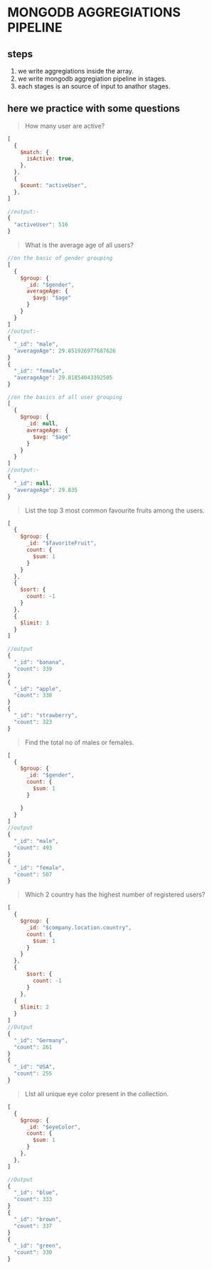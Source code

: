 # MONGODB AGGREGIATIONS PIPELINE

## steps
1. we write aggregiations inside the array.
2. we write mongodb aggregiation pipeline in stages.
3. each stages is an source of input to anathor stages.

## here we practice with some questions

>  How many user are active? 
```javascript
[
  {
    $match: {
      isActive: true,
    },
  },
  {
    $count: "activeUser",
  },
]

//output:-
{
  "activeUser": 516
}
```

>  What is the average age of all users?
```javascript
//on the basic of gender grouping
[
  {
    $group: {
      _id: "$gender",
      averageAge: {
        $avg: "$age"
      }
    }
  }
]
//output:-
{
  "_id": "male",
  "averageAge": 29.851926977687626
}
{
  "_id": "female",
  "averageAge": 29.81854043392505
}
```
```javascript
//on the basics of all user grouping
[
  {
    $group: {
      _id: null,
      averageAge: {
        $avg: "$age"
      }
    }
  }
]
//output:-
{
  "_id": null,
  "averageAge": 29.835
}
```

> List the top 3 most  common favourite fruits among the users.
```javascript
[
  {
    $group: {
      _id: "$favoriteFruit",
      count: {
        $sum: 1
      }
    }
  },
  {
    $sort: {
      count: -1
    }
  },
  {
    $limit: 3
  }
]

//output
{
  "_id": "banana",
  "count": 339
}
{
  "_id": "apple",
  "count": 338
}
{
  "_id": "strawberry",
  "count": 323
}
```

> Find the total no of males or females.

```javascript
[
  {
    $group: {
      _id: "$gender",
      count: {
        $sum: 1
      }

    }
  }
]
//output
{
  "_id": "male",
  "count": 493
}
{
  "_id": "female",
  "count": 507
}
```

> Which 2 country has the highest number of registered users?

```javascript
[
  {
    $group: {
      _id: "$company.location.country",
      count: {
        $sum: 1
      }
    }
  },
  {
      $sort: {
        count: -1
      }
    },
  {
    $limit: 2
  }
]
//Output
{
  "_id": "Germany",
  "count": 261
}
{
  "_id": "USA",
  "count": 255
}
```

> LIst all unique eye color present in the collection.

```javascript
[
  {
    $group: {
      _id: "$eyeColor",
      count: {
        $sum: 1
      }
    },
  },
]

//Output
{
  "_id": "blue",
  "count": 333
}
{
  "_id": "brown",
  "count": 337
}
{
  "_id": "green",
  "count": 330
}
```